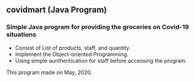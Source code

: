 ## covidmart (Java Program)
### Simple Java program for providing the groceries on Covid-19 situations
- Consist of List of products, staff, and quantity.
- Implement the Object-oriented Programming.
- Using simple aunthentication for staff before accessing the program.


This program made on May, 2020.

